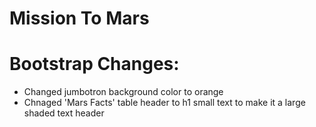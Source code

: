 # Mission To Mars

# Bootstrap Changes:
- Changed jumbotron background color to orange
- Chnaged 'Mars Facts' table header to h1 small text to make it a large shaded text header

